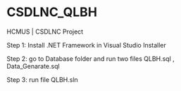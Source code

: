 # CSDLNC_QLBH
HCMUS | CSDLNC Project

Step 1: Install .NET Framework in Visual Studio Installer

Step 2: go to Database folder and run two files QLBH.sql , Data_Genarate.sql

Step 3: run file QLBH.sln

